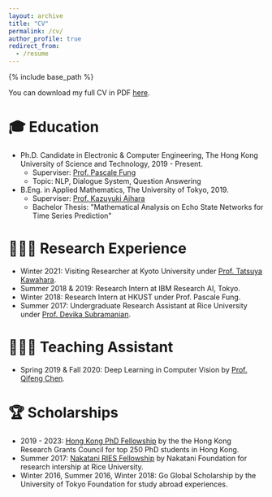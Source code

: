 ```yaml
---
layout: archive
title: "CV"
permalink: /cv/
author_profile: true
redirect_from:
  - /resume
---
```


{% include base_path %}

You can download my full CV in PDF [here](http://etsukokuste.github.io/files/Etsuko_Ishii_Resume.pdf).

🎓 Education
======
* Ph.D. Candidate in Electronic & Computer Engineering, The Hong Kong University of Science and Technology, 2019 - Present. 
  * Superviser: [Prof. Pascale Fung](https://pascale.home.ece.ust.hk)
  * Topic: NLP, Dialogue System, Question Answering
* B.Eng. in Applied Mathematics, The University of Tokyo, 2019. 
  * Superviser: [Prof. Kazuyuki Aihara](https://ircn.jp/en/mission/people/kazuyuki_aihara)
  * Bachelor Thesis: "Mathematical Analysis on Echo State Networks for Time Series Prediction"



👩🏻‍💻 Research Experience
======
* Winter 2021: Visiting Researcher at Kyoto University under [Prof. Tatsuya Kawahara](http://sap.ist.i.kyoto-u.ac.jp/EN/).
* Summer 2018 & 2019: Research Intern at IBM Research AI, Tokyo.
* Winter 2018: Research Intern at HKUST under Prof. Pascale Fung.
* Summer 2017: Undergraduate Research Assistant at Rice University under [Prof. Devika Subramanian](https://www.cs.rice.edu/~devika/).
  


👩🏻‍🏫 Teaching Assistant
======
* Spring 2019 & Fall 2020: Deep Learning in Computer Vision by [Prof. Qifeng Chen](https://cqf.io/index.html).



🏆 Scholarships
======
* 2019 - 2023: [Hong Kong PhD Fellowship](https://pg.ust.hk/prospective-students/scholarship-fees/hong-kong-phd-fellowship-scheme) by the the Hong Kong Research Grants Council for top 250 PhD students in Hong Kong.
* Summer 2017: [Nakatani RIES Fellowship](https://www.nakatani-foundation.jp/en/) by Nakatani Foundation for research intership at Rice University.
* Winter 2016, Summer 2016, Winter 2018: Go Global Scholarship by the University of Tokyo Foundation for study abroad experiences.